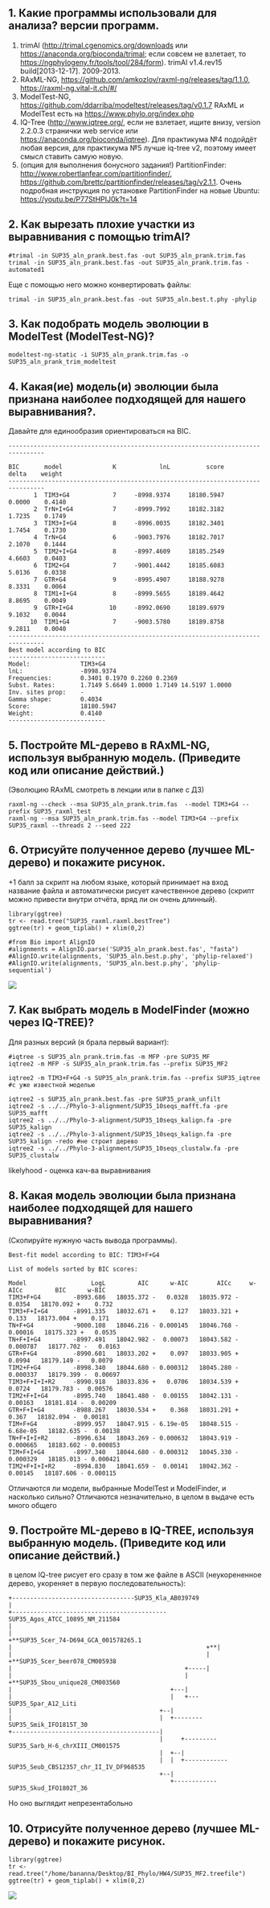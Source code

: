 ## 1. Какие программы использовали для анализа? версии программ.

1. trimAl (http://trimal.cgenomics.org/downloads или https://anaconda.org/bioconda/trimal; если совсем не взлетает,
то https://ngphylogeny.fr/tools/tool/284/form). trimAl v1.4.rev15 build[2013-12-17]. 2009-2013.
2. RAxML-NG, https://github.com/amkozlov/raxml-ng/releases/tag/1.1.0, https://raxml-ng.vital-it.ch/#/
3. ModelTest-NG, https://github.com/ddarriba/modeltest/releases/tag/v0.1.7
RAxML
и ModelTest есть на https://www.phylo.org/index.php
4. IQ-Tree (http://www.iqtree.org/, если не взлетает, ищите внизу, version 2.2.0.3
странички web service или https://anaconda.org/bioconda/iqtree). Для практикума
№4 подойдёт любая версия, для практикума
№5 лучше iq-tree v2, поэтому имеет смысл ставить
самую новую.
5. (опция для выполнения бонусного
задания!) PartitionFinder: http://www.robertlanfear.com/partitionfinder/, https://github.com/brettc/partitionfinder/releases/tag/v2.1.1.
Очень подробная
инструкция по установке PartitionFinder на новые Ubuntu:
https://youtu.be/P77StHPIJ0k?t=14


## 2. Как вырезать плохие участки из выравнивания с помощью trimAl?
```
#trimal -in SUP35_aln_prank.best.fas -out SUP35_aln_prank.trim.fas
trimal -in SUP35_aln_prank.best.fas -out SUP35_aln_prank.trim.fas -automated1
```
Еще с помощью него можно конвертировать файлы:
```
trimal -in SUP35_aln_prank.best.fas -out SUP35_aln.best.t.phy -phylip
```

## 3. Как подобрать модель эволюции в ModelTest (ModelTest-NG)?

```
modeltest-ng-static -i SUP35_aln_prank.trim.fas -o SUP35_aln_prank_trim_modeltest
```

## 4. Какая(ие) модель(и) эволюции была признана наиболее подходящей для нашего выравнивания?.
Давайте для единообразия ориентироваться на BIC.
```
--------------------------------------------------------------------------------

BIC       model              K            lnL          score          delta    weight
--------------------------------------------------------------------------------
       1  TIM3+G4            7     -8998.9374     18180.5947         0.0000    0.4140
       2  TrN+I+G4           7     -8999.7992     18182.3182         1.7235    0.1749
       3  TIM3+I+G4          8     -8996.0035     18182.3401         1.7454    0.1730
       4  TrN+G4             6     -9003.7976     18182.7017         2.1070    0.1444
       5  TIM2+I+G4          8     -8997.4609     18185.2549         4.6603    0.0403
       6  TIM2+G4            7     -9001.4442     18185.6083         5.0136    0.0338
       7  GTR+G4             9     -8995.4907     18188.9278         8.3331    0.0064
       8  TIM1+I+G4          8     -8999.5655     18189.4642         8.8695    0.0049
       9  GTR+I+G4          10     -8992.0690     18189.6979         9.1032    0.0044
      10  TIM1+G4            7     -9003.5780     18189.8758         9.2811    0.0040
--------------------------------------------------------------------------------
Best model according to BIC
---------------------------
Model:              TIM3+G4
lnL:                -8998.9374
Frequencies:        0.3401 0.1970 0.2260 0.2369
Subst. Rates:       1.7149 5.6649 1.0000 1.7149 14.5197 1.0000 
Inv. sites prop:    -
Gamma shape:        0.4034
Score:              18180.5947
Weight:             0.4140
---------------------------
```
## 5. Постройте ML-дерево в RAxML-NG, используя выбранную модель. (Приведите код или описание действий.)
(Эволюцию RAxML смотреть в лекции или в папке с ДЗ)
```
raxml-ng --check --msa SUP35_aln_prank.trim.fas  --model TIM3+G4 --prefix SUP35_raxml_test
raxml-ng --msa SUP35_aln_prank.trim.fas --model TIM3+G4 --prefix SUP35_raxml --threads 2 --seed 222 
```
## 6. Отрисуйте полученное дерево (лучшее ML-дерево) и покажите рисунок.
+1 балл за скрипт на любом языке, который принимает на вход название файла и автоматически рисует качественное дерево (скрипт можно привести внутри отчёта, вряд ли он очень длинный).

```{r}
library(ggtree)
tr <- read.tree("SUP35_raxml.raxml.bestTree")
ggtree(tr) + geom_tiplab() + xlim(0,2)
```

```{python}
#from Bio import AlignIO
#alignments = AlignIO.parse('SUP35_aln_prank.best.fas', "fasta")
#AlignIO.write(alignments, 'SUP35_aln.best.p.phy', 'phylip-relaxed')
#AlignIO.write(alignments, 'SUP35_aln.best.p.phy', 'phylip-sequential')
```
<img src='https://github.com/Balan666/BI_Phylo_2023/blob/main/HW4_WholeProcess/raxmlBestTree.png?raw=true'>

## 7. Как выбрать модель в ModelFinder (можно через IQ-TREE)?
Для разных версий (я брала первый вариант):
```
#iqtree -s SUP35_aln_prank.trim.fas -m MFP -pre SUP35_MF
iqtree2 -m MFP -s SUP35_aln_prank.trim.fas --prefix SUP35_MF2

iqtree2 -m TIM3+F+G4 -s SUP35_aln_prank.trim.fas --prefix SUP35_iqtree #с уже известной моделью

iqtree2 -s SUP35_aln_prank.best.fas -pre SUP35_prank_unfilt
iqtree2 -s ../../Phylo-3-alignment/SUP35_10seqs_mafft.fa -pre SUP35_mafft
iqtree2 -s ../../Phylo-3-alignment/SUP35_10seqs_kalign.fa -pre SUP35_kalign
iqtree2 -s ../../Phylo-3-alignment/SUP35_10seqs_kalign.fa -pre SUP35_kalign -redo #не строит дерево
iqtree2 -s ../../Phylo-3-alignment/SUP35_10seqs_clustalw.fa -pre SUP35_clustalw
```
likelyhood - оценка кач-ва выравнивания

## 8. Какая модель эволюции была признана наиболее подходящей для нашего выравнивания?
(Скопируйте нужную часть вывода программы).

```
Best-fit model according to BIC: TIM3+F+G4

List of models sorted by BIC scores: 

Model                  LogL         AIC      w-AIC        AICc     w-AICc         BIC      w-BIC
TIM3+F+G4         -8993.686   18035.372 -   0.0328   18035.972 -   0.0354   18170.092 +    0.732
TIM3+F+I+G4       -8991.335   18032.671 +    0.127   18033.321 +    0.133   18173.004 +    0.171
TN+F+G4           -9000.108   18046.216 - 0.000145   18046.768 -  0.00016   18175.323 +   0.0535
TN+F+I+G4         -8997.491   18042.982 -  0.00073   18043.582 - 0.000787   18177.702 -   0.0163
GTR+F+G4          -8990.601   18033.202 +    0.097   18033.905 +   0.0994   18179.149 -   0.0079
TIM2+F+G4         -8998.340   18044.680 - 0.000312   18045.280 - 0.000337   18179.399 -  0.00697
TIM3+F+I+I+R2     -8990.918   18033.836 +   0.0706   18034.539 +   0.0724   18179.783 -  0.00576
TIM2+F+I+G4       -8995.740   18041.480 -  0.00155   18042.131 -  0.00163   18181.814 -  0.00209
GTR+F+I+G4        -8988.267   18030.534 +    0.368   18031.291 +    0.367   18182.094 -  0.00181
TIM+F+G4          -8999.957   18047.915 - 6.19e-05   18048.515 - 6.68e-05   18182.635 -  0.00138
TN+F+I+I+R2       -8996.634   18043.269 - 0.000632   18043.919 - 0.000665   18183.602 - 0.000853
TIM+F+I+G4        -8997.340   18044.680 - 0.000312   18045.330 - 0.000329   18185.013 - 0.000421
TIM2+F+I+I+R2     -8994.830   18041.659 -  0.00141   18042.362 -  0.00145   18187.606 - 0.000115
```

Отличаются ли модели, выбранные ModelTest и ModelFinder, и насколько сильно?
Отличаются незначительно, в целом в выдаче есть много общего

## 9. Постройте ML-дерево в IQ-TREE, используя выбранную модель. (Приведите код или описание действий.)

в целом IQ-tree рисует его сразу в том же файле в ASCII (неукорененное дерево, укореняет в первую последовательность):
```
+----------------------------------SUP35_Kla_AB039749
|
+-------------------------------------------SUP35_Agos_ATCC_10895_NM_211584
|
|                                                         +**SUP35_Scer_74-D694_GCA_001578265.1
|                                                      +**|
|                                                      |  +**SUP35_Scer_beer078_CM005938
|                                                +-----|
|                                                |     +**SUP35_Sbou_unique28_CM003560
|                                            +---|
|                                            |   +---SUP35_Spar_A12_Liti
|                                         +--|
|                                         |  +--------SUP35_Smik_IFO1815T_30
+-----------------------------------------|
                                          |     +---------SUP35_Sarb_H-6_chrXIII_CM001575
                                          |  +--|
                                          |  |  +------------SUP35_Seub_CBS12357_chr_II_IV_DF968535
                                          +--|
                                             +------------SUP35_Skud_IFO1802T_36
```
Но оно выглядит непрезентабольно


## 10. Отрисуйте полученное дерево (лучшее ML-дерево) и покажите рисунок.

```{r}
library(ggtree)
tr <- read.tree("/home/bananna/Desktop/BI_Phylo/HW4/SUP35_MF2.treefile")
ggtree(tr) + geom_tiplab() + xlim(0,2)
```
<img src='https://github.com/Balan666/BI_Phylo_2023/blob/main/HW4_WholeProcess/000012.png?raw=true'>
